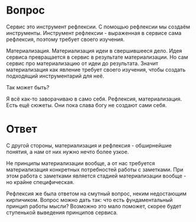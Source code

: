 # Вопрос

Сервис это инструмент рефлексии.
С помощью рефлексии мы создаём инструменты. Инструмент рефлексии - выраженная в сервисе сама рефлексия, поэтому требует своего изучения.

Материализация. Материализация идеи в свершившееся дело. Идея сервиса превращается в сервис в результате материализации. Но сам сервис про материализацию от идеи до результата. Значит материализация как явление требует своего изучения, чтобы создать подходящий инструментарий для неё.

Так может быть?

Я всё как-то заворачиваю в само себя. Рефлексия, материализация. Есть ещё сюжеты. Они пока слава богу не создают сами себя.

# Ответ

С другой стороны, материализация и рефлексия - обширнейшие понятия, а нам от них нужно нечто более узкое.

Не принципы материализации вообще, а от нас требуется материализация конкретных потребностей работы с заметками. При этом работа с заметками является стадией материализации вообще - но крайне специфическая.

Рефлексия же была ответом на смутный вопрос, неким недостающим кирпичиком. Вопрос можно дать так: что есть фундаментальный принцип работы мысли? Возможно это мало поможет, скорее будет ступенькой выведения принципов сервиса.
